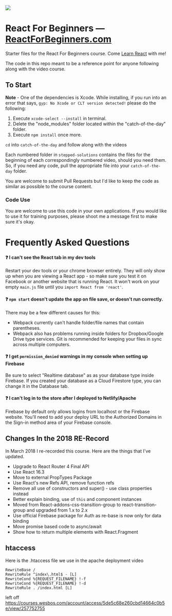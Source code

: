 ![](https://wes.io/dgAQ/content)

# React For Beginners — [ReactForBeginners.com](https://ReactForBeginners.com)

Starter files for the React For Beginners course. Come <a href="https://ReactForBeginners.com/">Learn React</a> with me!

The code in this repo meant to be a reference point for anyone following along with the video course.

## To Start

**Note** - One of the dependencies is Xcode. While installing, if you run into an error that says, `gyp: No Xcode or CLT version detected!` please do the following:
1. Execute `xcode-select --install` in terminal.
2. Delete the "node_modules" folder located within the "catch-of-the-day" folder.
3. Execute `npm install` once more.

`cd` into `catch-of-the-day` and follow along with the videos

Each numbered folder in `stepped-solutions` contains the files for the beginning of each correspondingly numbered video, should you need them. So, if you need any code, pull the appropriate file into your `catch-of-the-day` folder.

You are welcome to submit Pull Requests but I'd like to keep the code as similar as possible to the course content.

### Code Use

You are welcome to use this code in your own applications. If you would like to use it for training purposes, please shoot me a message first to make sure it's okay.

# Frequently Asked Questions

#### :question: I can't see the React tab in my dev tools

Restart your dev tools or your chrome browser entirely. They will only show up when you are viewing a React app - so make sure you test it on Facebook or another website that is running React. It won't work on your empty `main.js` file until you `import React from 'react'`.

#### :question: `npm start` doesn't update the app on file save, or doesn't run correctly.

There may be a few different causes for this:

* Webpack currently can't handle folder/file names that contain parentheses.
* Webpack also has problems running inside folders for Dropbox/Google Drive type services. Git is recommended for keeping your files in sync across multiple computers.

#### :question: I get `permission_denied` warnings in my console when setting up Firebase

Be sure to select "Realtime database" as as your database type inside Firebase. If you created your database as a Cloud Firestore type, you can change it in the Database tab.

#### :question: I can't log in to the store after I deployed to Netlify/Apache

Firebase by default only allows logins from localhost or the Firebase website. You'll need to add your deploy URL to the Authorized Domains in the Sign-in method area of your Firebase console.

## Changes In the 2018 RE-Record

In March 2018 I re-recorded this course. Here are the things that I've updated.

* Upgrade to React Router 4 Final API
* Use React 16.3
* Move to external PropTypes Package
* Use React's new Refs API, remove function refs
* Remove all use of constructors and super() - use class properties instead
* Better explain binding, use of `this` and component instances
* Moved from React-addons-css-transition-group to react-transition-group and upgraded from 1.x to 2.x
* Use official Firebase package for Auth as re-base is now only for data binding
* Move promise based code to async/await
* Show how to return multiple elements with React.Fragment

## htaccess

Here is the .htaccess file we use in the apache deployment video

```
RewriteBase /
RewriteRule ^index\.html$ - [L]
RewriteCond %{REQUEST_FILENAME} !-f
RewriteCond %{REQUEST_FILENAME} !-d
RewriteRule . /index.html [L]
```

left off
https://courses.wesbos.com/account/access/5de5c68e260cbd14664c0b5e/view/257752755
